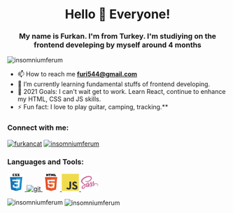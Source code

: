 <h1 align="center">Hello 👋 Everyone!</h1>
<h3 align="center">My name is Furkan. I'm from Turkey. I'm studiying on the frontend develeping by myself around 4 months</h3>

<p align="left"> <img src="https://komarev.com/ghpvc/?username=insomniumferum&label=Profile%20views&color=0e75b6&style=flat" alt="insomniumferum" /> </p>

- 📫 How to reach me **furi544@gmail.com**
- 🌱 I’m currently learning fundamental stuffs of frontend developing.
- 🥅 2021 Goals: I can't wait get to work. Learn React, continue to enhance my HTML, CSS and JS skills.
- ⚡ Fun fact: I love to play guitar, camping, tracking.**

<h3 align="left">Connect with me:</h3>
<p align="left">
<a href="https://twitter.com/furkancat" target="blank"><img align="center" src="https://cdn.jsdelivr.net/npm/simple-icons@3.0.1/icons/twitter.svg" alt="furkancat" height="30" width="40" /></a>
<a href="https://instagram.com/insomniumferum" target="blank"><img align="center" src="https://cdn.jsdelivr.net/npm/simple-icons@3.0.1/icons/instagram.svg" alt="insomniumferum" height="30" width="40" /></a>
</p>

<h3 align="left">Languages and Tools:</h3>
<p align="left"> <a href="https://www.w3schools.com/css/" target="_blank"> <img src="https://raw.githubusercontent.com/devicons/devicon/master/icons/css3/css3-original-wordmark.svg" alt="css3" width="40" height="40"/> </a> <a href="https://git-scm.com/" target="_blank"> <img src="https://www.vectorlogo.zone/logos/git-scm/git-scm-icon.svg" alt="git" width="40" height="40"/> </a> <a href="https://www.w3.org/html/" target="_blank"> <img src="https://raw.githubusercontent.com/devicons/devicon/master/icons/html5/html5-original-wordmark.svg" alt="html5" width="40" height="40"/> </a> <a href="https://developer.mozilla.org/en-US/docs/Web/JavaScript" target="_blank"> <img src="https://raw.githubusercontent.com/devicons/devicon/master/icons/javascript/javascript-original.svg" alt="javascript" width="40" height="40"/> </a> <a href="https://sass-lang.com" target="_blank"> <img src="https://raw.githubusercontent.com/devicons/devicon/master/icons/sass/sass-original.svg" alt="sass" width="40" height="40"/> </a> </p>

<p><img align="left" src="https://github-readme-stats.vercel.app/api/top-langs?username=insomniumferum&show_icons=true&locale=en&layout=compact" alt="insomniumferum" /></p>

<p>&nbsp;<img align="center" src="https://github-readme-stats.vercel.app/api?username=insomniumferum&show_icons=true&locale=en" alt="insomniumferum" /></p>
